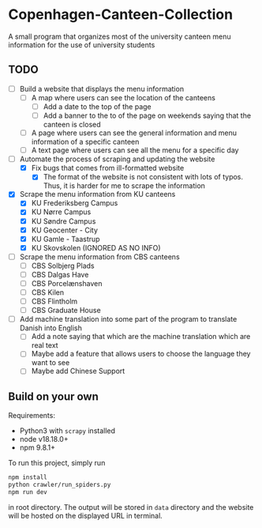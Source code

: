 # Copenhagen-Canteen-Collection

A small program that organizes most of the university canteen menu information for the use of university students

## TODO

- [ ] Build a website that displays the menu information
  - [ ] A map where users can see the location of the canteens
    - [ ] Add a date to the top of the page
    - [ ] Add a banner to the to of the page on weekends saying that the canteen is closed
  - [ ] A page where users can see the general information and menu information of a specific canteen
  - [ ] A text page where users can see all the menu for a specific day
- [ ] Automate the process of scraping and updating the website
  - [x] Fix bugs that comes from ill-formatted website
    - [x] The format of the website is not consistent with lots of typos. Thus, it is harder for me to scrape the information
- [x] Scrape the menu information from KU canteens
  - [x] KU Frederiksberg Campus
  - [x] KU Nørre Campus
  - [x] KU Søndre Campus
  - [x] KU Geocenter - City
  - [x] KU Gamle - Taastrup
  - [x] KU Skovskolen (IGNORED AS NO INFO)
- [ ] Scrape the menu information from CBS canteens
  - [ ] CBS Solbjerg Plads
  - [ ] CBS Dalgas Have
  - [ ] CBS Porcelænshaven
  - [ ] CBS Kilen
  - [ ] CBS Flintholm
  - [ ] CBS Graduate House
- [ ] Add machine translation into some part of the program to translate Danish into English
  - [ ] Add a note saying that which are the machine translation which are real text
  - [ ] Maybe add a feature that allows users to choose the language they want to see
  - [ ] Maybe add Chinese Support

## Build on your own

Requirements:

- Python3 with `scrapy` installed
- node v18.18.0+
- npm 9.8.1+

To run this project, simply run

```bash
npm install
python crawler/run_spiders.py
npm run dev
```

in root directory. The output will be stored in `data` directory and the website will be hosted on the displayed URL in terminal.
